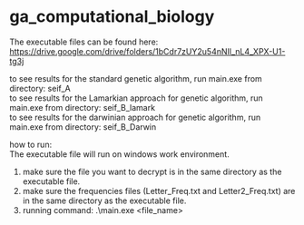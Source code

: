# ga_computational_biology

The executable files can be found here: https://drive.google.com/drive/folders/1bCdr7zUY2u54nNIl_nL4_XPX-U1-tg3j

to see results for the standard genetic algorithm, run main.exe from directory: seif_A  
to see results for the Lamarkian approach for genetic algorithm, run main.exe from directory: seif_B_lamark   
to see results for the darwinian approach for genetic algorithm, run main.exe from directory: seif_B_Darwin   

how to run:  
The executable file will run on windows work environment.  
1. make sure the file you want to decrypt is in the same directory as the executable file.  
2. make sure the frequencies files (Letter_Freq.txt and Letter2_Freq.txt) are in the same directory as the executable file.  
3. running command: .\main.exe <file_name>



